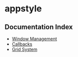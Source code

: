 # appstyle

## Documentation Index

 * [Window Management](windows.md)
 * [Callbacks](callbacks.md)
 * [Grid System](grid-system.md)

